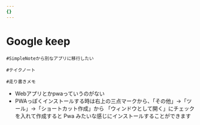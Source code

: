 ```yaml
---
{}
---
```

# Google keep

`#SimpleNoteから別なアプリに移行したい`

`#テイクノート`

`#走り書きメモ`

- Webアプリとかpwaっていうのがない
- PWAっぽくインストールする時は右上の三点マークから、「その他」→「ツール」→「ショートカット作成」から 「ウィンドウとして開く」にチェックを入れて作成すると Pwa みたいな感じにインストールすることができます